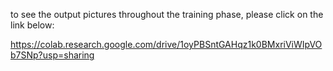 to see the output pictures throughout the training phase, please click on the link below:

https://colab.research.google.com/drive/1oyPBSntGAHqz1k0BMxriViWIpVOb7SNp?usp=sharing



